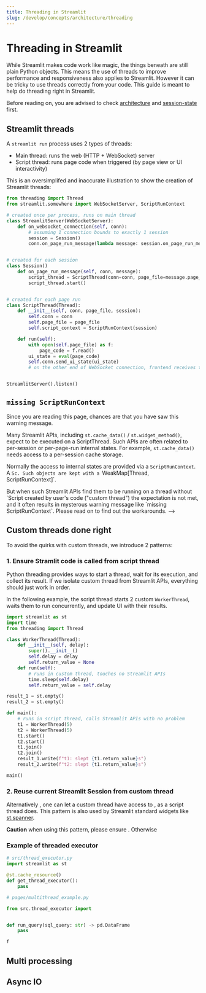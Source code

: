 ```yaml
---
title: Threading in Streamlit
slug: /develop/concepts/architecture/threading
---
```


# Threading in Streamlit

While Streamlit makes code work like magic, the things beneath are still plain Python objects. This means the use of threads to improve performance and responsiveness also applies to Streamlit. However it can be tricky to use threads correctly from your code. This guide is meant to help do threading right in Streamlit.

Before reading on, you are advised to check [architecture](/develop/concepts/architecture/architecture) and [session-state](/develop/concepts/architecture/session-state) first.

## Streamlit threads

A `streamlit run` process uses 2 types of threads:

- Main thread: runs the web (HTTP + WebSocket) server
- Script thread: runs page code when triggered (by page view or UI interactivity)

This is an oversimplifed and inaccurate illustration to show the creation of Streamlit threads:

```py
from threading import Thread
from streamlit.somewhere import WebSocketServer, ScriptRunContext

# created once per process, runs on main thread
class StreamlitServer(WebSocketServer):
    def on_websocket_connection(self, conn):
        # assuming 1 connection bounds to exactly 1 session
        session = Session()
        conn.on_page_run_message(lambda message: session.on_page_run_message(conn, message))


# created for each session
class Session()
    def on_page_run_message(self, conn, message):
        script_thread = ScriptThread(conn=conn, page_file=message.page_to_run, session=self)
        script_thread.start()


# created for each page run
class ScriptThread(Thread):
    def __init__(self, conn, page_file, session):
        self.conn = conn
        self.page_file = page_file
        self.script_context = ScriptRunContext(session)

    def run(self):
        with open(self.page_file) as f:
            page_code = f.read()
        ui_state = eval(page_code)
        self.conn.send_ui_state(ui_state)
        # on the other end of WebSocket connection, frontend receives the state and updates UI


StreamlitServer().listen()
```

## `missing ScriptRunContext`

Since you are reading this page, chances are that you have saw this warning message.

Many Streamlit APIs, including `st.cache_data()` / `st.widget_method()`, expect to be executed on a ScriptThread. Such APIs are often related to per-session or per-page-run internal states. For example, `st.cache_data()` needs access to a per-session cache storage.

Normally the access to internal states are provided via a `ScriptRunContext`. A `Sc. Such objects are kept with a `WeakMap[Thread, ScriptRunContext]`.

<!-->
But when such Streamlit APIs find them to be running on a thread without `Script  created by user's code ("custom thread")  the expectation is not met, and it often results in mysterous warning message like `missing ScriptRunContext`. Please read on to find out the workarounds.

-->

## Custom threads done right

To avoid the quirks with custom threads, we introduce 2 patterns:

### 1. Ensure Stramlit code is called from script thread

Python threading provides ways to start a thread, wait for its execution, and collect its result. If we isolate custom thread from Streamlit APIs, everything should just work in order.

In the following example, the script thread starts 2 custom `WorkerThread`, waits them to run concurrently, and update UI with their results.

```py
import streamlit as st
import time
from threading import Thread

class WorkerThread(Thread):
    def __init__(self, delay):
        super().__init__()
        self.delay = delay
        self.return_value = None
    def run(self):
        # runs in custom thread, touches no Streamlit APIs
        time.sleep(self.delay)
        self.return_value = self.delay

result_1 = st.empty()
result_2 = st.empty()

def main():
    # runs in script thread, calls Streamlit APIs with no problem
    t1 = WorkerThread(5)
    t2 = WorkerThread(5)
    t1.start()
    t2.start()
    t1.join()
    t2.join()
    result_1.write(f"t1: slept {t1.return_value}s")
    result_2.write(f"t2: slept {t1.return_value}s")

main()
```

### 2. Reuse current Streamlit Session from custom thread

Alternatively , one can let a custom thread have access to , as a script thread does. This pattern is also used by Streamlit standard widgets like [st.spanner](#).



**Caution** when using this pattern, please ensure . Otherwise 

### Example of threaded executor

```py
# src/thread_executor.py
import streamlit as st

@st.cache_resource()
def get_thread_executor():
    pass

```


```py
# pages/multithread_example.py

from src.thread_executor import 


def run_query(sql_query: str) -> pd.DataFrame
    pass

f

```

## Multi processing

## Async IO